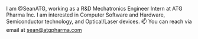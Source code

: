 I am @SeanATG, working as a R&D Mechatronics Engineer Intern at ATG Pharma Inc. I am interested in Computer Software and Hardware, Semiconductor technology, and Optical/Laser devices.
📫 You can reach via email at sean@atgpharma.com

<!---
SeanATG/SeanATG is a ✨ special ✨ repository because its `README.md` (this file) appears on your GitHub profile.
You can click the Preview link to take a look at your changes.
--->
